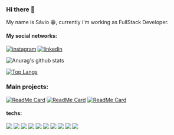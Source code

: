 ### Hi there 👋

My name is Sávio :grin:, currently i'm working as FullStack Developer.

#### My social networks:
[![instagram](https://img.shields.io/badge/instagram%20-%23323330.svg?&style=for-the-badge&logo=instagram)](https://www.instagram.com/savioo_fontes/)
[![linkedin](https://img.shields.io/badge/linkedin%20-%23323330.svg?&style=for-the-badge&logo=linkedin&logoColor=blue)](https://br.linkedin.com/in/s%C3%A1vio-pal%C3%A1cio-fontes-3924aa16b)

![Anurag's github stats](https://github-readme-stats.vercel.app/api?username=savio777&count_private=true&show_icons=true&theme=tokyonight)

[![Top Langs](https://github-readme-stats.vercel.app/api/top-langs/?username=anuraghazra&layout=compact)](https://github.com/anuraghazra/github-readme-stats)

### Main projects:

[![ReadMe Card](https://github-readme-stats.vercel.app/api/pin/?username=savio777&repo=tcc&show_owner=true&theme=tokyonight)](https://github.com/anuraghazra/github-readme-stats)
[![ReadMe Card](https://github-readme-stats.vercel.app/api/pin/?username=savio777&repo=bootcamp-gostack11&show_owner=true&theme=tokyonight)](https://github.com/anuraghazra/github-readme-stats)
[![ReadMe Card](https://github-readme-stats.vercel.app/api/pin/?username=savio777&repo=desafios-gostack11&show_owner=true&theme=tokyonight)](https://github.com/anuraghazra/github-readme-stats)

#### techs:
<img src="https://img.shields.io/badge/javascript%20-%23323330.svg?&style=for-the-badge&logo=javascript&logoColor=%23F7DF1E"/>
<img src="https://img.shields.io/badge/node.js%20-%2343853D.svg?&style=for-the-badge&logo=node.js&logoColor=white"/>
<img src="https://img.shields.io/badge/typescript%20-%23007ACC.svg?&style=for-the-badge&logo=typescript&logoColor=white"/>
<img src="https://img.shields.io/badge/react%20-%2320232a.svg?&style=for-the-badge&logo=react&logoColor=%2361DAFB"/>
<img src="https://img.shields.io/badge/react_native%20-%2320232a.svg?&style=for-the-badge&logo=react&logoColor=%2361DAFB"/>
<img src="https://img.shields.io/badge/php-%23777BB4.svg?&style=for-the-badge&logo=php&logoColor=white"/>
<img src="https://img.shields.io/badge/laravel%20-%23FF2D20.svg?&style=for-the-badge&logo=laravel&logoColor=white"/>
<img src="https://img.shields.io/badge/git%20-%23F05033.svg?&style=for-the-badge&logo=git&logoColor=white"/>
<img src="https://img.shields.io/badge/mysql-%2300f.svg?&style=for-the-badge&logo=mysql&logoColor=white"/>
<img src ="https://img.shields.io/badge/MongoDB-%234ea94b.svg?&style=for-the-badge&logo=mongodb&logoColor=white"/>


<!--

source:
https://www.youtube.com/watch?v=5jxQtrW_p24

-->
